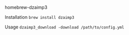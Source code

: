 homebrew-dzaimp3

Installation
```brew install dzaimp3```

Usage
```dzaimp3_download -download /path/to/config.yml```
